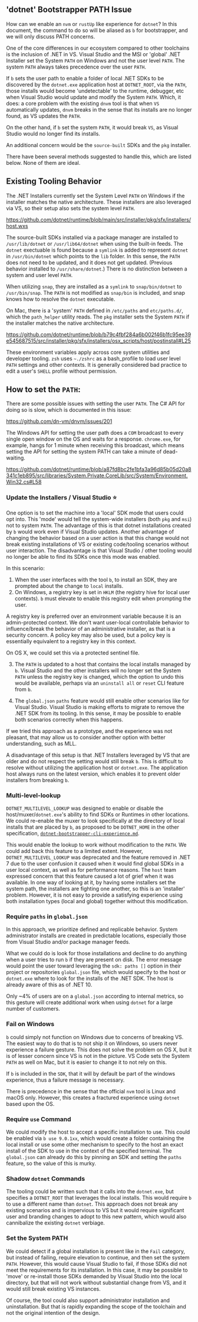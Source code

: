 ## 'dotnet' Bootstrapper PATH Issue

How can we enable an `nvm` or `rustUp` like experience for `dotnet`? In this document, the command to do so will be aliased as `b` for bootstrapper, and we will only discuss PATH concerns.

One of the core differences in our ecosystem compared to other toolchains is the inclusion of .NET in VS. Visual Studio and the MSI or 'global' .NET Installer set the System `PATH` on Windows and not the user level `PATH`. The system `PATH` always takes precedence over the user `PATH`.

If `b` sets the user path to enable a folder of local .NET SDKs to be discovered by the `dotnet.exe` application host at `DOTNET_ROOT`, via the `PATH`, those installs would become 'undetectable' to the runtime, debugger, etc when Visual Studio would update and modify the System `PATH`. Which, it does:  a core problem with the existing `dnvm` tool is that when `VS` automatically updates, `dnvm` breaks in the sense that its installs are no longer found, as VS updates the `PATH`.

On the other hand, if `b` set the system `PATH`, it would break `VS`, as Visual Studio would no longer find its installs.

An additional concern would be the `source-built` SDKs and the `pkg` installer.

There have been several methods suggested to handle this, which are listed below. None of them are ideal.

## Existing Tooling Behavior

The .NET Installers currently set the System Level `PATH` on Windows if the installer matches the native architecture. These installers are also leveraged via VS, so their setup also sets the system level `PATH`.

https://github.com/dotnet/runtime/blob/main/src/installer/pkg/sfx/installers/host.wxs

The source-built SDKs installed via a package manager are installed to `/usr/lib/dotnet` or `/usr/lib64/dotnet` when using the built-in feeds. The `dotnet` exectuable is found because a `symlink` is added to represent `dotnet` in `/usr/bin/dotnet` which points to the `lib` folder. In this sense, the `PATH` does not need to be updated, and it does not get updated. (Previous behavior installed to `/usr/share/dotnet`.) There is no distinction between a system and user level `PATH`.

When utilizing `snap`, they are installed as a `symlink` to `snap/bin/dotnet` to `/usr/bin/snap`. The `PATH` is not modified as `snap/bin` is included, and snap knows how to resolve the `dotnet` executable.

On Mac, there is a 'system' `PATH` defined in `/etc/paths` and `etc/paths.d/`, which the `path_helper` utility reads. The `pkg` installer sets the System `PATH` if the installer matches the native architecture.

https://github.com/dotnet/runtime/blob/b79c4fbf284a6b002f46b1fc95ee39e545687515/src/installer/pkg/sfx/installers/osx_scripts/host/postinstall#L25

 These environment variables apply across core system utilities and developer tooling. `zsh` uses `~./zshrc` as a bash_profile to load user level `PATH` settings and other contexts. It is generally considered bad practice to edit a user's `SHELL` profile without permission.

## How to set the `PATH`:

There are some possible issues with setting the user `PATH`.
The C# API for doing so is slow, which is documented in this issue:

https://github.com/dn-vm/dnvm/issues/201

The Windows API for setting the user path does a `COM` broadcast to every single open window on the OS and waits for a response. `chrome.exe`, for example, hangs for 1 minute when receiving this broadcast, which means setting the API for setting the system PATH can take a minute of dead-waiting.

https://github.com/dotnet/runtime/blob/a87fd8bc2fe1bfa3a96d85b05d20a8341c1eb895/src/libraries/System.Private.CoreLib/src/System/Environment.Win32.cs#L58

### Update the Installers / Visual Studio :star:

One option is to set the machine into a 'local' SDK mode that users could opt into. This 'mode' would tell the system-wide installers (both `pkg` and `msi`) not to system `PATH`. The advantage of this is that dotnet installations created by `b` would work even if Visual Studio updates. Another advantage of changing the behavior based on a user action is that this change would not break existing installations of VS or existing code/tooling scenarios without user interaction. The disadvantage is that Visual Studio / other tooling would no longer be able to find its SDKs once this mode was enabled.

In this scenario:
1. When the user interfaces with the tool `b`, to install an SDK, they are prompted about the change to `local` installs.
2. On Windows, a registry key is set in `HKLM` (the registry hive for local user contexts). `b` must elevate to enable this registry edit when prompting the user.

A registry key is preferred over an environment variable because it is an admin-protected context. We don't want user-local controllable behavior to influence/break the behavior of an administrative installer, as that is a security concern. A policy key may also be used, but a policy key is essentially equivalent to a registry key in this context.

On OS X, we could set this via a protected sentinel file.

3. The `PATH` is updated to a host that contains the local installs managed by `b`. Visual Studio and the other installers will no longer set the System `PATH` unless the registry key is changed, which the option to undo this would be available, perhaps via an `uninstall all` or `reset` CLI feature from `b`.

4. The `global.json` `paths` feature would still enable other scenarios like for Visual Studio. Visual Studio is making efforts to migrate to remove the .NET SDK from its tooling. In this sense, it may be possible to enable both scenarios correctly when this happens.

If we tried this approach as a prototype, and the experience was not pleasant, that may allow us to consider another option with better understanding, such as MLL.

A disadvantage of this setup is that .NET Installers leveraged by VS that are older and do not respect the setting would still break `b`. This is difficult to resolve without utilizing the application host or `dotnet.exe`. The application host always runs on the latest version, which enables it to prevent older installers from breaking `b`.

### Multi-level-lookup

`DOTNET_MULTILEVEL_LOOKUP` was designed to enable or disable the host/muxer/`dotnet.exe`'s ability to find SDKs or Runtimes in other locations. We could re-enable the muxer to look specifically at the directory of local installs that are placed by `b`, as proposed to be `DOTNET_HOME` in the other specification, [`dotnet-bootstrapper-cli-experience.md`](./dotnet-bootstrapper-cli-experience.md).

This would enable the lookup to work without modification to the `PATH`. We could add back this feature to a limited extent. However, `DOTNET_MULTILEVEL_LOOKUP` was deprecated and the feature removed in .NET 7 due to the user confusion it caused when it would find global SDKs in a user local context, as well as for performance reasons. The `host` team expressed concern that this feature caused a lot of grief when it was available. In one way of looking at it, by having some installers set the system path, the installers are fighting one another, so this is an 'installer' problem. However, it is not easy to provide a satisfying experience using both installation types (local and global) together without this modification.

### Require `paths` in `global.json`

In this approach, we prioritize defined and replicable behavior. System administrator installs are created in predictable locations, especially those from Visual Studio and/or package manager feeds.

What we could do is look for those installations and decline to do anything when a user tries to run `b` if they are present on disk. The error message would point the user toward leveraging the `sdk: paths []` option in their project or repositories `global.json` file, which would specify to the host or `dotnet.exe` where to look for the installs of the .NET SDK. The host is already aware of this as of .NET 10.

Only ~4% of users are on a `global.json` according to internal metrics, so this gesture will create additional work when using `dotnet` for a large number of customers.

### Fail on Windows

`b` could simply not function on Windows due to concerns of breaking VS. The easiest way to do that is to not ship it on Windows, so users never experience a failure gesture. This does not solve the problem on OS X, but it is of lesser concern since VS is not in the picture. VS Code sets the System `PATH` as well on Mac, but it is easier to change it to not rely on this.

If `b` is included in the `SDK`, that it will by default be part of the windows experience, thus a failure message is necessary.

There is precedence in the sense that the official `nvm` tool is Linux and macOS only. However, this creates a fractured experience using `dotnet` based upon the OS.

### Require `use` Command

We could modify the host to accept a specific installation to use. This could be enabled via `b use 9.0.1xx`, which would create a folder containing the local install or use some other mechanism to specify to the host an exact install of the SDK to use in the context of the specified terminal. The `global.json` can already do this by pinning an SDK and setting the `paths` feature, so the value of this is murky.

### Shadow `dotnet` Commands

The tooling could be written such that it calls into the `dotnet.exe`, but specifies a `DOTNET_ROOT` that leverages the local installs. This would require `b` to use a different name than `dotnet`. This approach does not break any existing scenarios and is impervious to VS but it would require significant user and branding changes to adopt to this new pattern, which would also cannibalize the existing `dotnet` verbiage.

### Set the System PATH

We could detect if a global installation is present like in the `Fail` category, but instead of failing, require elevation to continue, and then set the system `PATH`. However, this would cause Visual Studio to fail, if those SDKs did not meet the requirements for its installation. In this case, it may be possible to 'move' or re-install those SDKs demanded by Visual Studio into the local directory, but that will not work without substantial change from VS, and it would still break existing VS instances.

Of course, the tool could also support administrator installation and uninstallation. But that is rapidly expanding the scope of the toolchain and not the original intention of the design.

